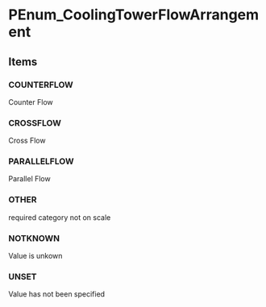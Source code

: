 # PEnum_CoolingTowerFlowArrangement
<!-- end of short definition -->

## Items

### COUNTERFLOW
Counter Flow

### CROSSFLOW
Cross Flow

### PARALLELFLOW
Parallel Flow

### OTHER
required category not on scale

### NOTKNOWN
Value is unkown

### UNSET
Value has not been specified
